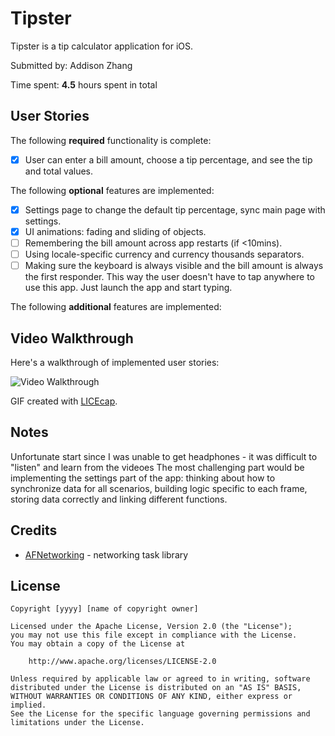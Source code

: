 # Tipster

Tipster is a tip calculator application for iOS.

Submitted by: Addison Zhang

Time spent: **4.5** hours spent in total

## User Stories

The following **required** functionality is complete:

* [x] User can enter a bill amount, choose a tip percentage, and see the tip and total values.

The following **optional** features are implemented:

* [x] Settings page to change the default tip percentage, sync main page with settings.
* [x] UI animations: fading and sliding of objects.
* [ ] Remembering the bill amount across app restarts (if <10mins).
* [ ] Using locale-specific currency and currency thousands separators.
* [ ] Making sure the keyboard is always visible and the bill amount is always the first responder. This way the user doesn't have to tap anywhere to use this app. Just launch the app and start typing.

The following **additional** features are implemented:



## Video Walkthrough

Here's a walkthrough of implemented user stories:

<img src='https://i.ibb.co/7pzxXZ1/tripster-demo.gif' title='Video Walkthrough' width='' alt='Video Walkthrough' />

GIF created with [LICEcap](http://www.cockos.com/licecap/).

## Notes

Unfortunate start since I was unable to get headphones - it was difficult to "listen" and learn from the videoes
The most challenging part would be implementing the settings part of the app: thinking about how to synchronize data for all scenarios, building logic specific to each frame, storing data correctly and linking different functions.

## Credits

- [AFNetworking](https://github.com/AFNetworking/AFNetworking) - networking task library

## License

    Copyright [yyyy] [name of copyright owner]

    Licensed under the Apache License, Version 2.0 (the "License");
    you may not use this file except in compliance with the License.
    You may obtain a copy of the License at

        http://www.apache.org/licenses/LICENSE-2.0

    Unless required by applicable law or agreed to in writing, software
    distributed under the License is distributed on an "AS IS" BASIS,
    WITHOUT WARRANTIES OR CONDITIONS OF ANY KIND, either express or implied.
    See the License for the specific language governing permissions and
    limitations under the License.
